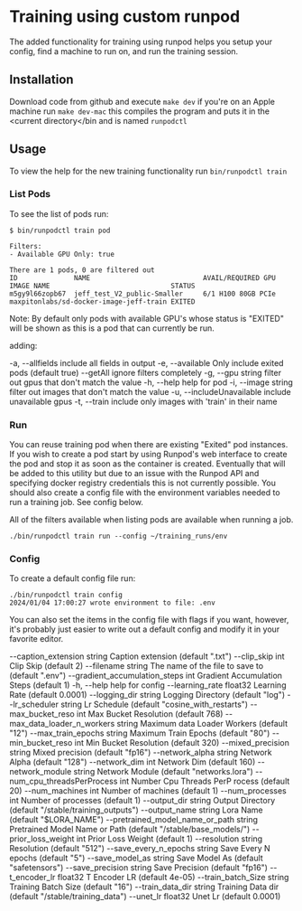 # Training using custom runpod

The added functionality for training using runpod helps you setup your config, find a machine to run on, and run the training session.

## Installation

Download code from github and execute ```make dev``` if you're on an Apple machine run ```make dev-mac``` this compiles the program and puts it in the <current directory</bin and is named ```runpodctl```

## Usage

To view the help for the new training functionality run ```bin/runpodctl train```


### List Pods

To see the list of pods run:
```
$ bin/runpodctl train pod

Filters:
- Available GPU Only: true

There are 1 pods, 0 are filtered out
ID              NAME                            AVAIL/REQUIRED GPU      IMAGE NAME                              STATUS
m5gy9l66zopb67  jeff_test_V2_public-Smaller     6/1 H100 80GB PCIe      maxpitonlabs/sd-docker-image-jeff-train EXITED
```

Note: By default only pods with available GPU's whose status is "EXITED" will be shown as this is a pod that can currently be run.

adding:

  -a, --allfields            include all fields in output
  -e, --available            Only include exited pods (default true)
      --getAll               ignore filters completely
  -g, --gpu string           filter out gpus that don't match the value
  -h, --help                 help for pod
  -i, --image string         filter out images that don't match the value
  -u, --includeUnavailable   include unavailable gpus
  -t, --train                include only images with 'train' in their name

### Run

You can reuse training pod when there are existing "Exited" pod instances. If you wish to create a pod start by using Runpod's web interface to create the pod and stop it as soon as the container is created. Eventually that will be added to this utility but due to an issue with the Runpod API and specifying docker registry credentials this is not currently possible. You should also create a config file with the environment variables needed to run a training job. See config below.

All of the filters available when listing pods are available when running a job.

```
./bin/runpodctl train run --config ~/training_runs/env
```

### Config

To create a default config file run:

```
./bin/runpodctl train config
2024/01/04 17:00:27 wrote environment to file: .env
```

You can also set the items in the config file with flags if you want, however, it's probably just easier to write out a default config and modify it in your favorite editor.

--caption_extension string               Caption extension (default ".txt")
--clip_skip int                          Clip Skip (default 2)
--filename string                        The name of the file to save to (default ".env")
--gradient_accumulation_steps int        Gradient Accumulation Steps (default 1)
-h, --help                                   help for config
--learning_rate float32                  Learning Rate (default 0.0001)
--logging_dir string                     Logging Directory (default "log")
--lr_scheduler string                    Lr Schedule (default "cosine_with_restarts")
--max_bucket_reso int                    Max Bucket Resolution (default 768)
--max_data_loader_n_workers string       Maximum data Loader Workers (default "12")
--max_train_epochs string                Maximum Train Epochs (default "80")
--min_bucket_reso int                    Min Bucket Resolution (default 320)
--mixed_precision string                 Mixed precision (default "fp16")
--network_alpha string                   Network Alpha (default "128")
--network_dim int                        Network Dim (default 160)
--network_module string                  Network Module (default "networks.lora")
--num_cpu_threadsPerProcess int          Number Cpu Threads PerP rocess (default 20)
--num_machines int                       Number of machines (default 1)
--num_processes int                      Number of processes (default 1)
--output_dir string                      Output Directory (default "/stable/training_outputs")
--output_name string                     Lora Name (default "$LORA_NAME")
--pretrained_model_name_or_path string   Pretrained Model Name or Path (default "/stable/base_models/")
--prior_loss_weight int                  Prior Loss Weight (default 1)
--resolution string                      Resolution (default "512")
--save_every_n_epochs string             Save Every N epochs (default "5")
--save_model_as string                   Save Model As (default "safetensors")
--save_precision string                  Save Precision (default "fp16")
--t_encoder_lr float32                   T Encoder LR (default 4e-05)
--train_batch_Size string                Training Batch Size (default "16")
--train_data_dir string                  Training Data dir (default "/stable/training_data")
--unet_lr float32                        Unet Lr (default 0.0001)
